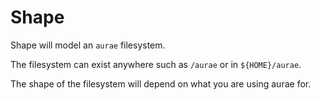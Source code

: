 # Shape

Shape will model an `aurae` filesystem.

The filesystem can exist anywhere such as `/aurae` or in `${HOME}/aurae`.

The shape of the filesystem will depend on what you are using aurae for.